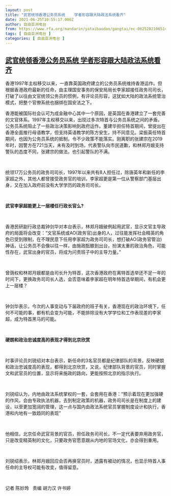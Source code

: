 ```yaml
---
layout: post
title: "武官统领香港公务员系统    学者形容跟大陆政法系统看齐"
date: 2021-06-25T10:55:17.000Z
author: 自由亚洲电台
from: https://www.rfa.org/mandarin/yataibaodao/gangtai/ec-06252021065146.html
tags: [ 自由亚洲电台 ]
categories: [ 自由亚洲电台 ]
---
```

<!--1624618517000-->
[武官统领香港公务员系统    学者形容跟大陆政法系统看齐](https://www.rfa.org/mandarin/yataibaodao/gangtai/ec-06252021065146.html)
------

<div>
<p>香港1997年主权移交以来，一直靠英国政府建立的公务员系统维持香港运作。但根据香港政府最新的任命，由主理国安事务的保安局局长李家超接任政务司司长，打破了以往由文官统领公务员的惯例，有评论员形容，这犹如大陆的政法系统管治模式，把整个官僚系统也捆绑在国安法之下。 </p><p>香港能被国际社会认可为成金融中心其中一个原因，是英国在香港建立了一套完善的文官体系。1997年主权移交以来，出现过多次特首与公务员系统之间的矛盾，公务员系统阻止了一些政治决策影响到政府运作。董建华担任特首期间，曾提出在香港全面推行母语教学，但支持英语教学的陈方安生，持不同意见。梁振英任特首期间，也因为公务员系统的抵制，令不少政策不能落实。刚离职的张建宗在2019年时，因警方在721当天，未有及时到场，代表警队向市民道歉，和林郑月娥支持警队的态度不同，张建宗的做法，也引起警队的不满。</p><p> </p><p>统领17万公务员的政务司司长，1997年以来共有8人担任过，除唐英年和新任的李家超之外，其他人都曾接受政务官的培训，李家超更是第一位从警察部门基层出身，又在加入政府前没有大学学历的政务司司长。</p><p> </p><p><strong>武官李家超能更上一层楼任行政长官么</strong><strong>?</strong></p><p> </p><p>香港民研副行政总裁钟剑华对本台表示，林郑月娥破例起用武官，显示文官主导政府的局面将会改变：“文官系统或AO(政务官)出身的人，过往能发挥社会精英的角色已受到限制，在不理民意下任用李家超为政务司司长，想打破AO(政务官管治)神话，让公务员不会像以往一样，由施政酝酿到出台，扮演太重的政治角色，可能性存在，武官出身的官员，将成为问责班子中的主导力量。”</p><p> </p><p>曾荫权和林郑月娥都是由司长升为特首，这次香港政府在离特首选举还不足一年的时间下，更换政务司司长人选，会否意味着李家超在明年特首选举期间，有机会更上一层楼？</p><p> </p><p>钟剑华表示，今次的人事变动与下届政府的班子有关，香港现在的政治环境下，任何不可能的事，都有机会变为可能，不能排除没有大学学位和工作表现差的李家超，成为特首黑马的可能。</p><p> </p><p><strong>硬朗和政治忠诚度高的表现才得到北京欣赏</strong></p><p> </p><p>时事评论员刘锐绍对本台表示，新任命的3名官员都是纪律部队的背景，反映硬朗和政治忠诚度高的表现，都得到北京欣赏，又说，纪律部队背景的官员，同时掌握文和武官员的位置，显示将来施政的路向，更能按照北京的指示执行。</p><p> </p><p>刘锐绍认为，内地由政法系统掌权的一套，会套用在香港：“预示着现在更加强硬的作风，会由专政执法机器，去到制定政策的机器，政务司司长是在制度上的建设，以至更加宽阔的管理，这一点与国内由政法系统官员掌握制度设计和执行，香港和内地有一致趋同的表现”</p><p> </p><p>他相信，北京任命武官背景的官员，担任政务司司长，不一定代表要弃用政务官，只是改变精英制的文化，只要政务官愿意跟从内地的官场文化，亦会得到重用。</p><p> </p><p>刘锐绍表示，林郑月娥回应会否再换官员时，透露有被动的情况，也显示特首人事任命的主导权可能有改变，值得留意。</p><p> </p><p>记者 陈妙玲   <span>责编 胡力汉 许书婷</span></p><p><br/><br/></p><p> </p>
</div>
